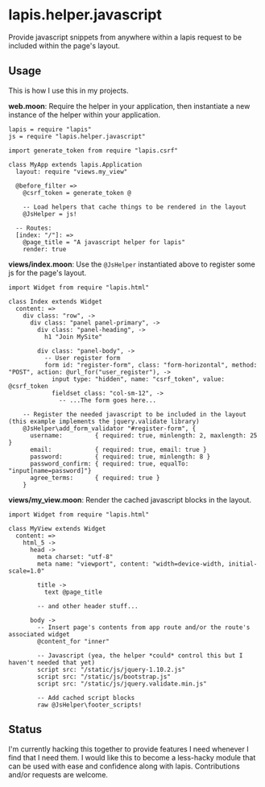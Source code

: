 
lapis.helper.javascript
=======================

Provide javascript snippets from anywhere within a lapis request to be 
included within the page's layout.

## Usage ##

This is how I use this in my projects.

__web.moon__: Require the helper in your application, then instantiate a new instance of the helper
within your application.

```moonscript
lapis = require "lapis"
js = require "lapis.helper.javascript"

import generate_token from require "lapis.csrf"

class MyApp extends lapis.Application
  layout: require "views.my_view"

  @before_filter =>
    @csrf_token = generate_token @

    -- Load helpers that cache things to be rendered in the layout
    @JsHelper = js!

  -- Routes:
  [index: "/"]: =>
    @page_title = "A javascript helper for lapis"
    render: true

```

__views/index.moon__: Use the `@JsHelper` instantiated above to register some js for the page's layout.

```moonscript
import Widget from require "lapis.html"

class Index extends Widget
  content: =>
    div class: "row", ->
      div class: "panel panel-primary", ->
        div class: "panel-heading", ->
          h1 "Join MySite"
        
        div class: "panel-body", ->
          -- User register form
          form id: "register-form", class: "form-horizontal", method: "POST", action: @url_for("user_register"), ->
            input type: "hidden", name: "csrf_token", value: @csrf_token
            fieldset class: "col-sm-12", ->
              -- ...The form goes here...

    -- Register the needed javascript to be included in the layout (this example implements the jquery.validate library)
    @JsHelper\add_form_validator "#register-form", {
      username:         { required: true, minlength: 2, maxlength: 25 }
      email:            { required: true, email: true }
      password:         { required: true, minlength: 8 }
      password_confirm: { required: true, equalTo: "input[name=password]"}
      agree_terms:      { required: true }
    }
```

__views/my_view.moon__: Render the cached javascript blocks in the layout.

```moonscript
import Widget from require "lapis.html"

class MyView extends Widget
  content: =>
    html_5 ->
      head ->
        meta charset: "utf-8"
        meta name: "viewport", content: "width=device-width, initial-scale=1.0"
        
        title ->
          text @page_title
        
        -- and other header stuff...

      body ->
        -- Insert page's contents from app route and/or the route's associated widget
        @content_for "inner"

        -- Javascript (yea, the helper *could* control this but I haven't needed that yet)
        script src: "/static/js/jquery-1.10.2.js"
        script src: "/static/js/bootstrap.js"
        script src: "/static/js/jquery.validate.min.js"

        -- Add cached script blocks
        raw @JsHelper\footer_scripts!

```

## Status ##

I'm currently hacking this together to provide features I need whenever
I find that I need them. I would like this to become a less-hacky module
that can be used with ease and confidence along with lapis. Contributions
and/or requests are welcome.

